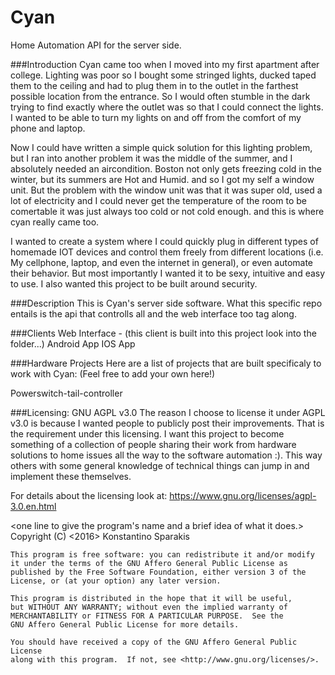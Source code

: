 # Cyan
Home Automation API for the server side.

###Introduction
Cyan came too when I moved into my first apartment after college. Lighting was poor so I bought some stringed lights, ducked taped them to the ceiling and had to plug them in to the outlet in the farthest possible location from the entrance. 
So I would often stumble in the dark trying to find exactly where the outlet was so that I could connect the lights. I wanted to be able to turn my lights on and off from the comfort of my phone and laptop.

Now I could have written a simple quick solution for this lighting problem, but I ran into another problem it was the middle of the summer, and I absolutely needed an aircondition.
Boston not only gets freezing cold in the winter, but its summers are Hot and Humid. 
and so I got my self a window unit. But the problem with the window unit was that it was super old, 
used a lot of electricity and I could never get the temperature of the room to be comertable it was just always too cold or not cold enough. 
and this is where cyan really came too. 

I wanted to create a system where I could quickly plug in different types of homemade IOT devices and 
control them freely from different locations (i.e. My cellphone, laptop, and even the internet in general), or even automate their behavior. 
But most importantly I wanted it to be sexy, intuitive and easy to use. I also wanted this project to be built around security.

###Description
This is Cyan's server side software. What this specific repo entails is the api that controlls all and the web interface too tag along.


###Clients
Web Interface - (this client is built into this project look into the folder...)
Android App
IOS App

###Hardware Projects 
Here are a list of projects that are built specificaly to work with Cyan:
(Feel free to add your own here!)

Powerswitch-tail-controller


###Licensing: GNU AGPL v3.0
The reason I choose to license it under AGPL v3.0 is because I wanted people to publicly post their improvements. That is the requirement under this licensing. 
I want this project to become something of a collection of people sharing their work from hardware solutions to home issues all the way to the software automation :).
This way others with some general knowledge of technical things can jump in and implement these themselves.

For details about the licensing look at: https://www.gnu.org/licenses/agpl-3.0.en.html

<one line to give the program's name and a brief idea of what it does.>
    Copyright (C) <2016> Konstantino Sparakis

    This program is free software: you can redistribute it and/or modify
    it under the terms of the GNU Affero General Public License as
    published by the Free Software Foundation, either version 3 of the
    License, or (at your option) any later version.

    This program is distributed in the hope that it will be useful,
    but WITHOUT ANY WARRANTY; without even the implied warranty of
    MERCHANTABILITY or FITNESS FOR A PARTICULAR PURPOSE.  See the
    GNU Affero General Public License for more details.

    You should have received a copy of the GNU Affero General Public License
    along with this program.  If not, see <http://www.gnu.org/licenses/>.
